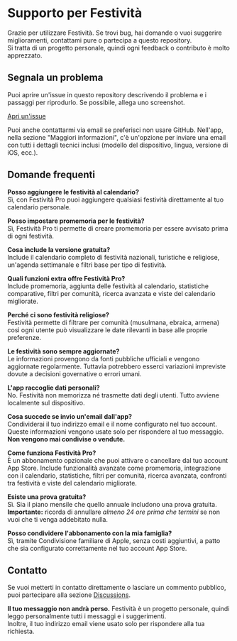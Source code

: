 # Supporto per Festività  
  
Grazie per utilizzare Festività. Se trovi bug, hai domande o vuoi suggerire miglioramenti, contattami pure o partecipa a questo repository.  
Si tratta di un progetto personale, quindi ogni feedback o contributo è molto apprezzato.  
  
## Segnala un problema  
  
Puoi aprire un'issue in questo repository descrivendo il problema e i passaggi per riprodurlo. Se possibile, allega uno screenshot.  
  
[Apri un'issue](https://github.com/lucasditomase/feriados/issues/new?title=Problema%20con%20Festività%20App&body=Descrivi%20il%20problema%20che%20stai%20riscontrando%20qui%3A%0A%0A-%20Dispositivo%3A%20%0A-%20Versione%20iOS%3A%20%0A-%20Versione%20app%3A%20%0A-%20Passaggi%20per%20riprodurre%3A%0A%0A(Opzionale)%20Allega%20uno%20screenshot%20o%20una%20registrazione%20se%20puoi.)  
  
Puoi anche contattarmi via email se preferisci non usare GitHub. Nell'app, nella sezione "Maggiori informazioni", c'è un'opzione per inviare una email con tutti i dettagli tecnici inclusi (modello del dispositivo, lingua, versione di iOS, ecc.).  
  
## Domande frequenti  
  
**Posso aggiungere le festività al calendario?**  
Sì, con Festività Pro puoi aggiungere qualsiasi festività direttamente al tuo calendario personale.  
  
**Posso impostare promemoria per le festività?**  
Sì, Festività Pro ti permette di creare promemoria per essere avvisato prima di ogni festività.  
  
**Cosa include la versione gratuita?**  
Include il calendario completo di festività nazionali, turistiche e religiose, un'agenda settimanale e filtri base per tipo di festività.  
  
**Quali funzioni extra offre Festività Pro?**  
Include promemoria, aggiunta delle festività al calendario, statistiche comparative, filtri per comunità, ricerca avanzata e viste del calendario migliorate.  
  
**Perché ci sono festività religiose?**  
Festività permette di filtrare per comunità (musulmana, ebraica, armena) così ogni utente può visualizzare le date rilevanti in base alle proprie preferenze.  
  
**Le festività sono sempre aggiornate?**  
Le informazioni provengono da fonti pubbliche ufficiali e vengono aggiornate regolarmente. Tuttavia potrebbero esserci variazioni impreviste dovute a decisioni governative o errori umani.  
  
**L'app raccoglie dati personali?**  
No. Festività non memorizza né trasmette dati degli utenti. Tutto avviene localmente sul dispositivo.  
  
**Cosa succede se invio un'email dall'app?**  
Condividerai il tuo indirizzo email e il nome configurato nel tuo account. Queste informazioni vengono usate solo per rispondere al tuo messaggio. **Non vengono mai condivise o vendute.**  
  
**Come funziona Festività Pro?**  
È un abbonamento opzionale che puoi attivare o cancellare dal tuo account App Store. Include funzionalità avanzate come promemoria, integrazione con il calendario, statistiche, filtri per comunità, ricerca avanzata, confronti tra festività e viste del calendario migliorate.  
  
**Esiste una prova gratuita?**  
Sì. Sia il piano mensile che quello annuale includono una prova gratuita. **Importante:** ricorda di annullare *almeno 24 ore prima che termini* se non vuoi che ti venga addebitato nulla.  
  
**Posso condividere l'abbonamento con la mia famiglia?**  
Sì, tramite Condivisione familiare di Apple, senza costi aggiuntivi, a patto che sia configurato correttamente nel tuo account App Store.  
  
## Contatto  
  
Se vuoi metterti in contatto direttamente o lasciare un commento pubblico, puoi partecipare alla sezione [Discussions](https://github.com/lucasditomase/feriados/discussions).  
  
**Il tuo messaggio non andrà perso.** Festività è un progetto personale, quindi leggo personalmente tutti i messaggi e i suggerimenti.  
Inoltre, il tuo indirizzo email viene usato solo per rispondere alla tua richiesta.  

